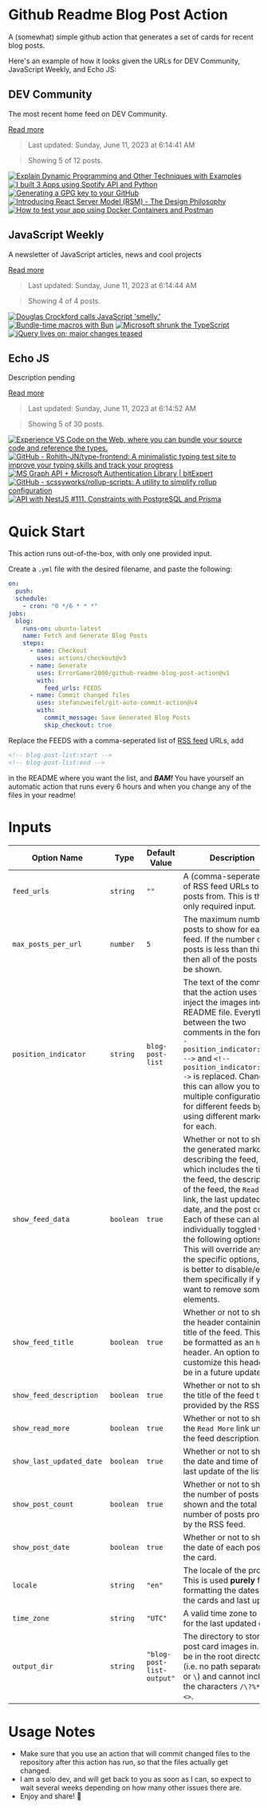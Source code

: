 # Github Readme Blog Post Action

A (somewhat) simple github action that generates a set of cards for recent blog posts.

Here's an example of how it looks given the URLs for DEV Community, JavaScript Weekly, and Echo JS:

<!-- post-list:start -->
## DEV Community

The most recent home feed on DEV Community.

[Read more](https://dev.to)
> Last updated: Sunday, June 11, 2023 at 6:14:41 AM

> Showing 5 of 12 posts.

[![Explain Dynamic Programming and Other Techniques with Examples](https://raw.githubusercontent.com/ErrorGamer2000/github-readme-blog-post-action/main/generated_files/DEV_Community/Explain_Dynamic_Programming_and_Other_Techniques_with_Examples.svg)](https://dev.to/aradwan20/explain-dynamic-programming-and-other-techniques-with-examples-505p)
[![I built 3 Apps using Spotify API and Python](https://raw.githubusercontent.com/ErrorGamer2000/github-readme-blog-post-action/main/generated_files/DEV_Community/I_built_3_Apps_using_Spotify_API_and_Python.svg)](https://dev.to/yogeshwaran01/i-built-3-apps-using-spotify-api-and-python-49k8)
[![Generating a GPG key to your GitHub](https://raw.githubusercontent.com/ErrorGamer2000/github-readme-blog-post-action/main/generated_files/DEV_Community/Generating_a_GPG_key_to_your_GitHub.svg)](https://dev.to/spiffyeight77/generating-a-gpg-key-to-your-github-43nn)
[![Introducing React Server Model (RSM) - The Design Philosophy](https://raw.githubusercontent.com/ErrorGamer2000/github-readme-blog-post-action/main/generated_files/DEV_Community/Introducing_React_Server_Model_(RSM)_-_The_Design_Philosophy.svg)](https://dev.to/jason89521/introducing-react-server-model-rsm-the-design-philosophy-18o3)
[![How to test your app using Docker Containers and Postman](https://raw.githubusercontent.com/ErrorGamer2000/github-readme-blog-post-action/main/generated_files/DEV_Community/How_to_test_your_app_using_Docker_Containers_and_Postman.svg)](https://dev.to/francescoxx/how-to-test-your-app-using-docker-containers-and-postman-3j04)


## JavaScript Weekly

A newsletter of JavaScript articles, news and cool projects

[Read more](https://javascriptweekly.com/)
> Last updated: Sunday, June 11, 2023 at 6:14:44 AM

> Showing 4 of 4 posts.

[![Douglas Crockford calls JavaScript 'smelly.'](https://raw.githubusercontent.com/ErrorGamer2000/github-readme-blog-post-action/main/generated_files/JavaScript_Weekly/Douglas_Crockford_calls_JavaScript_'smelly.'.svg)](https://javascriptweekly.com/issues/642)
[![Bundle-time macros with Bun](https://raw.githubusercontent.com/ErrorGamer2000/github-readme-blog-post-action/main/generated_files/JavaScript_Weekly/Bundle-time_macros_with_Bun.svg)](https://javascriptweekly.com/issues/641)
[![Microsoft shrunk the TypeScript](https://raw.githubusercontent.com/ErrorGamer2000/github-readme-blog-post-action/main/generated_files/JavaScript_Weekly/Microsoft_shrunk_the_TypeScript.svg)](https://javascriptweekly.com/issues/640)
[![jQuery lives on; major changes teased](https://raw.githubusercontent.com/ErrorGamer2000/github-readme-blog-post-action/main/generated_files/JavaScript_Weekly/jQuery_lives_on;_major_changes_teased.svg)](https://javascriptweekly.com/issues/639)


## Echo JS

Description pending

[Read more](
http://www.echojs.com
)
> Last updated: Sunday, June 11, 2023 at 6:14:52 AM

> Showing 5 of 30 posts.

[![
Experience VS Code on the Web, where you can bundle your source code and reference the types.
](https://raw.githubusercontent.com/ErrorGamer2000/github-readme-blog-post-action/main/generated_files/_Echo_JS_/_Experience_VS_Code_on_the_Web__where_you_can_bundle_your_source_code_and_reference_the_types._.svg)](
https://monaco-browser-bundler.vercel.app
)
[![GitHub - Rohith-JN/type-frontend: A minimalistic typing test site to improve your typing skills and track your progress](https://raw.githubusercontent.com/ErrorGamer2000/github-readme-blog-post-action/main/generated_files/_Echo_JS_/GitHub_-_Rohith-JN_type-frontend__A_minimalistic_typing_test_site_to_improve_your_typing_skills_and_track_your_progress.svg)](https://github.com/Rohith-JN/type-frontend)
[![MS Graph API + Microsoft Authentication Library | bitExpert](https://raw.githubusercontent.com/ErrorGamer2000/github-readme-blog-post-action/main/generated_files/_Echo_JS_/MS_Graph_API_+_Microsoft_Authentication_Library___bitExpert.svg)](https://blog.bitexpert.de/blog/msgraph_with_msal_auth)
[![GitHub - scssyworks/rollup-scripts: A utility to simplify rollup configuration](https://raw.githubusercontent.com/ErrorGamer2000/github-readme-blog-post-action/main/generated_files/_Echo_JS_/GitHub_-_scssyworks_rollup-scripts__A_utility_to_simplify_rollup_configuration.svg)](https://github.com/scssyworks/rollup-scripts)
[![API with NestJS #111. Constraints with PostgreSQL and Prisma](https://raw.githubusercontent.com/ErrorGamer2000/github-readme-blog-post-action/main/generated_files/_Echo_JS_/API_with_NestJS__111._Constraints_with_PostgreSQL_and_Prisma.svg)](https://wanago.io/2023/06/05/api-nestjs-prisma-postgresql-constraints/)


<!-- post-list:end -->

# Quick Start

This action runs out-of-the-box, with only one provided input.

Create a `.yml` file with the desired filename, and paste the following:

```yml
on:
  push:
  schedule:
    - cron: "0 */6 * * *"
jobs:
  blog:
    runs-on: ubuntu-latest
    name: Fetch and Generate Blog Posts
    steps:
      - name: Checkout
        uses: actions/checkout@v3
      - name: Generate
        uses: ErrorGamer2000/github-readme-blog-post-action@v1
        with:
          feed_urls: FEEDS
      - name: Commit changed files
        uses: stefanzweifel/git-auto-commit-action@v4
        with:
          commit_message: Save Generated Blog Posts
          skip_checkout: true
```

Replace the FEEDS with a comma-seperated list of [RSS feed](https://rss.com/blog/how-do-rss-feeds-work/) URLs, add

```md
<!-- blog-post-list:start -->
<!-- blog-post-list:end -->
```

in the README where you want the list, and **_BAM!_** You have yourself an automatic action that runs every 6 hours and when you change any of the files in your readme!

# Inputs

<table>
  <thead>
    <tr>
      <th>Option Name</th>
      <th>Type</th>
      <th>Default Value</th>
      <th>Description</th>
    </tr>
  </thead>
  <tbody>
    <tr>
      <td><code>feed_urls</code></td>
      <td><code>string</code></td>
      <td><code>""</code></td>
      <td>A (comma-seperated) list of RSS feed URLs to load posts from. This is the only required input.</td>
    </tr>
    <tr>
      <td><code>max_posts_per_url</code></td>
      <td><code>number</code></td>
      <td><code>5</code></td>
      <td>The maximum number of posts to show for each feed. If the number of posts is less than this, then all of the posts will be shown.</td>
    </tr>
    <tr>
      <td><code>position_indicator</code></td>
      <td><code>string</code></td>
      <td><code>blog-post-list</code></td>
      <td>The text of the comments that the action uses to inject the images into the README file. Everything between the two comments in the form <code>&lt;!-- position_indicator:start --&gt;</code> and <code>&lt;!-- position_indicator:end --&gt;</code> is replaced. Changing this can allow you to use multiple configurations for different feeds by using different markers for each.</td>
    </tr>
    <tr>
      <td><code>show_feed_data</code></td>
      <td><code>boolean</code></td>
      <td><code>true</code></td>
      <td>Whether or not to show the generated markdown describing the feed, which includes the title of the feed, the description of the feed, the <code>Read More</code> link, the last updated date, and the post count. Each of these can also be individually toggled with the following options. This will override any of the specific options, so it is better to disable/enable them specifically if you want to remove some elements.</td>
    </tr>
    <tr>
      <td><code>show_feed_title</code></td>
      <td><code>boolean</code></td>
      <td><code>true</code></td>
      <td>Whether or not to show the header containing the title of the feed. This will be formatted as an <code>h2</code> header. An option to customize this header will be in a future update.</td>
    </tr>
    <tr>
      <td><code>show_feed_description</code></td>
      <td><code>boolean</code></td>
      <td><code>true</code></td>
      <td>Whether or not to show the title of the feed that is provided by the RSS feed.</td>
    </tr>
    <tr>
      <td><code>show_read_more</code></td>
      <td><code>boolean</code></td>
      <td><code>true</code></td>
      <td>Whether or not to show the <code>Read More</code> link under the feed description.</td>
    </tr>
    <tr>
      <td><code>show_last_updated_date</code></td>
      <td><code>boolean</code></td>
      <td><code>true</code></td>
      <td>Whether or not to show the date and time of the last update of the list.</td>
    </tr>
    <tr>
      <td><code>show_post_count</code></td>
      <td><code>boolean</code></td>
      <td><code>true</code></td>
      <td>Whether or not to show the number of posts shown and the total number of posts provided by the RSS feed.</td>
    </tr>
    <tr>
      <td><code>show_post_date</code></td>
      <td><code>boolean</code></td>
      <td><code>true</code></td>
      <td>Whether or not to show the date of each post on the card.</td>
    </tr>
    <tr>
      <td><code>locale</code></td>
      <td><code>string</code></td>
      <td><code>"en"</code></td>
      <td>The locale of the project. This is used <strong>purely</strong> for formatting the dates of the cards and last update.</td>
    </tr>
    <tr>
      <td><code>time_zone</code></td>
      <td><code>string</code></td>
      <td><code>"UTC"</code></td>
      <td>A valid time zone to use for the last updated date.</td>
    </tr>
    <tr>
      <td><code>output_dir</code></td>
      <td><code>string</code></td>
      <td><code>"blog-post-list-output"</code></td>
      <td>The directory to store the post card images in. Must be in the root directory (i.e. no path separators <code>/</code> or <code>\</code>) and cannot include the characters <code>/\?%*:|"&lt;&gt;</code>.</td>
    </tr>
<!--
    <tr>
      <td><code></code></td>
      <td><cde></cde></td>
      <td><code></code></td>
      <td></td>
    </tr>
-->
  </tbody>
</table>

# Usage Notes

- Make sure that you use an action that will commit changed files to the repository after this action has run, so that the files actually get changed.
- I am a solo dev, and will get back to you as soon as I can, so expect to wait several weeks depending on how many other issues there are.
- Enjoy and share! 🤗
